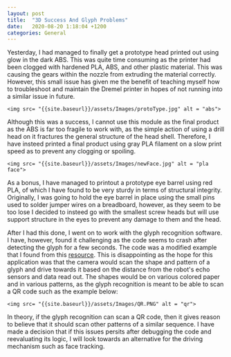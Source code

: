 ```yaml
---
layout: post
title:  "3D Success And Glyph Problems"
date:   2020-08-20 1:18:04 +1200
categories: General
---
```


Yesterday, I had managed to finally get a prototype head printed out using glow in the dark ABS. This was
 quite time consuming as the printer had been clogged with hardened PLA, ABS, and other plastic material. This was causing
  the gears within the nozzle from extruding the material correctly. However, this small issue has given me the benefit of teaching
   myself how to troubleshoot and maintain the Dremel printer in hopes of not running into a similar issue in future.
   
	<img src= "{{site.baseurl}}/assets/Images/protoType.jpg" alt = "abs">

Although this was a success, I cannot use this module as the final product as the ABS is far too fragile to work with, as the
 simple action of using a drill head on it fractures the general structure of the head shell. Therefore, I have insteed printed a
  final product using gray PLA filament on a slow print speed as to prevent any clogging or spoiling.
  
	<img src= "{{site.baseurl}}/assets/Images/newFace.jpg" alt = "pla face">

As a bonus, I have managed to printout a prototype eye barrel using red PLA, of which I have found to be very sturdy
 in terms of structural integrity. Originally, I was going to hold the eye barrel in place using the small pins used to solder jumper wires 
 on a breadboard, however, as they seem to be too lose I decided to insteed go with the smallest screw heads but will use support structure in the eyes to
  prevent any damage to them and the head.
  
  After I had this done, I went on to work with the glyph recognition software. I have, however, found it challenging as 
  the code seems to crash after detecting the glyph for a few seconds. The code was a modified example that I found from this [resource](https://rdmilligan.wordpress.com/2015/07/19/glyph-recognition-using-opencv-and-python/).
  This is disappointing as the hope for this application was that the camera would scan the shape and pattern of a glyph and drive towards it based on the distance from the robot's echo sensors
  and data read out. The shapes would be on various colored paper and in various patterns, as the glyph recognition is meant to be
  able to scan a QR code such as the example below:
  
	<img src= "{{site.baseurl}}/assets/Images/QR.PNG" alt = "qr">

In theory, if the glyph recognition can scan a QR code, then it gives reason to believe that it should scan other patterns of a 
similar sequence. I have made a decision that if this issues persits after debugging the code and reevaluating its logic, I will look
towards an alternative for the driving mechanism such as face tracking.

  
